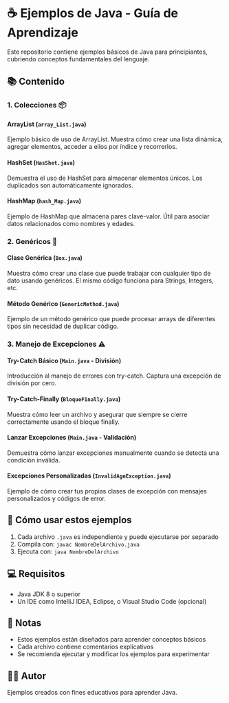 # ☕ Ejemplos de Java - Guía de Aprendizaje

Este repositorio contiene ejemplos básicos de Java para principiantes, cubriendo conceptos fundamentales del lenguaje.

## 📚 Contenido

### 1. Colecciones 📦

#### ArrayList (`array_List.java`)
Ejemplo básico de uso de ArrayList. Muestra cómo crear una lista dinámica, agregar elementos, acceder a ellos por índice y recorrerlos.

#### HashSet (`HasShet.java`)
Demuestra el uso de HashSet para almacenar elementos únicos. Los duplicados son automáticamente ignorados.

#### HashMap (`hash_Map.java`)
Ejemplo de HashMap que almacena pares clave-valor. Útil para asociar datos relacionados como nombres y edades.

### 2. Genéricos 🔧

#### Clase Genérica (`Box.java`)
Muestra cómo crear una clase que puede trabajar con cualquier tipo de dato usando genéricos. El mismo código funciona para Strings, Integers, etc.

#### Método Genérico (`GenericMethod.java`)
Ejemplo de un método genérico que puede procesar arrays de diferentes tipos sin necesidad de duplicar código.

### 3. Manejo de Excepciones ⚠️

#### Try-Catch Básico (`Main.java` - División)
Introducción al manejo de errores con try-catch. Captura una excepción de división por cero.

#### Try-Catch-Finally (`BloqueFinally.java`)
Muestra cómo leer un archivo y asegurar que siempre se cierre correctamente usando el bloque finally.

#### Lanzar Excepciones (`Main.java` - Validación)
Demuestra cómo lanzar excepciones manualmente cuando se detecta una condición inválida.

#### Excepciones Personalizadas (`InvalidAgeException.java`)
Ejemplo de cómo crear tus propias clases de excepción con mensajes personalizados y códigos de error.

## 🚀 Cómo usar estos ejemplos

1. Cada archivo `.java` es independiente y puede ejecutarse por separado
2. Compila con: `javac NombreDelArchivo.java`
3. Ejecuta con: `java NombreDelArchivo`

## 💻 Requisitos

- Java JDK 8 o superior
- Un IDE como IntelliJ IDEA, Eclipse, o Visual Studio Code (opcional)

## 📝 Notas

- Estos ejemplos están diseñados para aprender conceptos básicos
- Cada archivo contiene comentarios explicativos
- Se recomienda ejecutar y modificar los ejemplos para experimentar

## 👨‍💻 Autor

Ejemplos creados con fines educativos para aprender Java.
